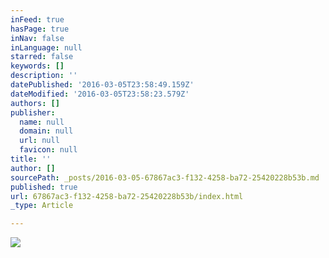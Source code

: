 ```yaml
---
inFeed: true
hasPage: true
inNav: false
inLanguage: null
starred: false
keywords: []
description: ''
datePublished: '2016-03-05T23:58:49.159Z'
dateModified: '2016-03-05T23:58:23.579Z'
authors: []
publisher:
  name: null
  domain: null
  url: null
  favicon: null
title: ''
author: []
sourcePath: _posts/2016-03-05-67867ac3-f132-4258-ba72-25420228b53b.md
published: true
url: 67867ac3-f132-4258-ba72-25420228b53b/index.html
_type: Article

---
```

![](https://the-grid-user-content.s3-us-west-2.amazonaws.com/a75515b7-afcf-48b2-9b4d-79c75dd0d8a3.png)
